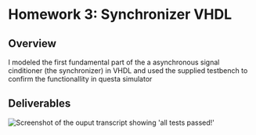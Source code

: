 # Homework 3: Synchronizer VHDL

## Overview
I modeled the first fundamental part of the a asynchronous signal cinditioner (the synchronizer) in VHDL and used the supplied testbench 
to confirm the functionallity in questa simulator

## Deliverables
![Screenshot of the ouput transcript showing 'all tests passed!'](https://s3.amazonaws.com/i.snag.gy/TGXmRz.jpg)